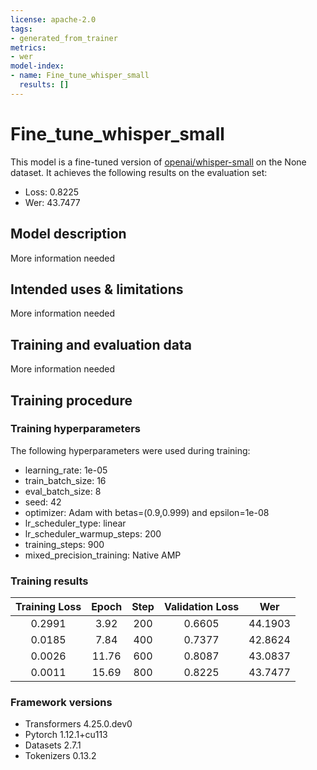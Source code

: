 ```yaml
---
license: apache-2.0
tags:
- generated_from_trainer
metrics:
- wer
model-index:
- name: Fine_tune_whisper_small
  results: []
---
```


<!-- This model card has been generated automatically according to the information the Trainer had access to. You
should probably proofread and complete it, then remove this comment. -->

# Fine_tune_whisper_small

This model is a fine-tuned version of [openai/whisper-small](https://huggingface.co/openai/whisper-small) on the None dataset.
It achieves the following results on the evaluation set:
- Loss: 0.8225
- Wer: 43.7477

## Model description

More information needed

## Intended uses & limitations

More information needed

## Training and evaluation data

More information needed

## Training procedure

### Training hyperparameters

The following hyperparameters were used during training:
- learning_rate: 1e-05
- train_batch_size: 16
- eval_batch_size: 8
- seed: 42
- optimizer: Adam with betas=(0.9,0.999) and epsilon=1e-08
- lr_scheduler_type: linear
- lr_scheduler_warmup_steps: 200
- training_steps: 900
- mixed_precision_training: Native AMP

### Training results

| Training Loss | Epoch | Step | Validation Loss | Wer     |
|:-------------:|:-----:|:----:|:---------------:|:-------:|
| 0.2991        | 3.92  | 200  | 0.6605          | 44.1903 |
| 0.0185        | 7.84  | 400  | 0.7377          | 42.8624 |
| 0.0026        | 11.76 | 600  | 0.8087          | 43.0837 |
| 0.0011        | 15.69 | 800  | 0.8225          | 43.7477 |


### Framework versions

- Transformers 4.25.0.dev0
- Pytorch 1.12.1+cu113
- Datasets 2.7.1
- Tokenizers 0.13.2
